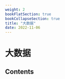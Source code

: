 ```yaml
---
weight: 2
bookFlatSection: true
bookCollapseSection: true
title: "大数据"
date: 2022-11-06
---
```


# 大数据

## Contents
